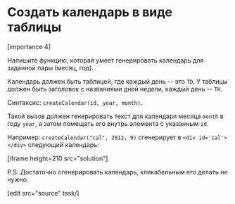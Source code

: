 # Создать календарь в виде таблицы

[importance 4]

Напишите функцию, которая умеет генерировать календарь для заданной пары (месяц, год).

Календарь должен быть таблицей, где каждый день -- это `TD`. У таблицы должен быть заголовок с названиями дней недели, каждый день -- `TH`.

Синтаксис: `createCalendar(id, year, month)`. 

Такой вызов должен генерировать текст для календаря месяца `month` в году `year`, а затем помещать его внутрь элемента с указанным `id`.

Например: `createCalendar("cal", 2012, 9)` сгенерирует в <code>&lt;div id='cal'&gt;&lt;/div&gt;</code> следующий календарь:

[iframe height=210 src="solution"]

P.S. Достаточно сгенерировать календарь, кликабельным его делать не нужно.

[edit src="source" task/]
